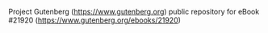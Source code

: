 Project Gutenberg (https://www.gutenberg.org) public repository for eBook #21920 (https://www.gutenberg.org/ebooks/21920)
